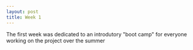 ```yaml
---
layout: post
title: Week 1
---
```


The first week was dedicated to an introdutory "boot camp" for everyone working on the project over the summer
